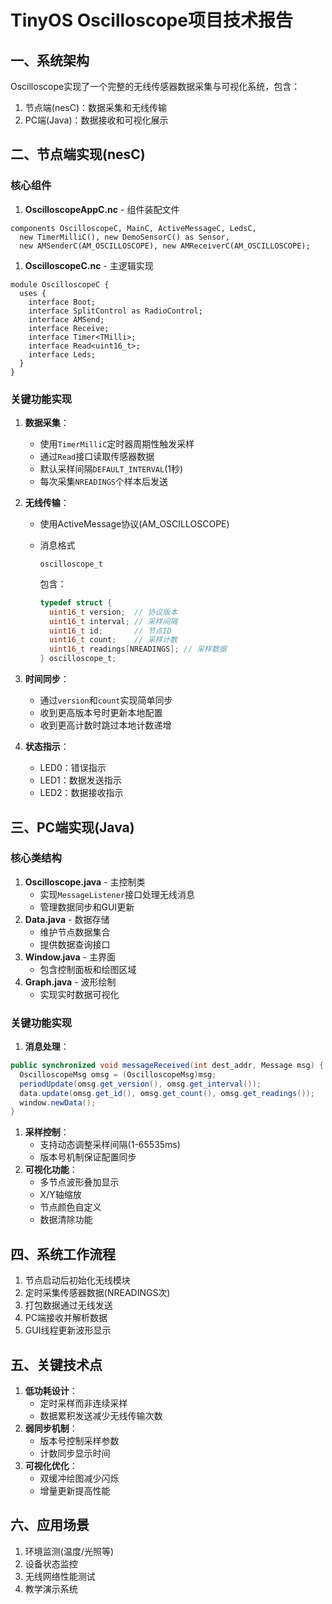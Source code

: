 # TinyOS Oscilloscope项目技术报告

## 一、系统架构

Oscilloscope实现了一个完整的无线传感器数据采集与可视化系统，包含：

1. 节点端(nesC)：数据采集和无线传输
2. PC端(Java)：数据接收和可视化展示

## 二、节点端实现(nesC)

### 核心组件

1. **OscilloscopeAppC.nc** - 组件装配文件

```nesc
components OscilloscopeC, MainC, ActiveMessageC, LedsC,
  new TimerMilliC(), new DemoSensorC() as Sensor,
  new AMSenderC(AM_OSCILLOSCOPE), new AMReceiverC(AM_OSCILLOSCOPE);
```

1. **OscilloscopeC.nc** - 主逻辑实现

```nesc
module OscilloscopeC {
  uses {
    interface Boot;
    interface SplitControl as RadioControl;
    interface AMSend;
    interface Receive;
    interface Timer<TMilli>;
    interface Read<uint16_t>;
    interface Leds;
  }
}
```

### 关键功能实现

1. **数据采集**：

   - 使用`TimerMilliC`定时器周期性触发采样
   - 通过`Read`接口读取传感器数据
   - 默认采样间隔`DEFAULT_INTERVAL`(1秒)
   - 每次采集`NREADINGS`个样本后发送

2. **无线传输**：

   - 使用ActiveMessage协议(AM_OSCILLOSCOPE)

   - 消息格式

     ```
     oscilloscope_t
     ```

     包含：

     ```c
     typedef struct {
       uint16_t version;  // 协议版本
       uint16_t interval; // 采样间隔
       uint16_t id;       // 节点ID
       uint16_t count;    // 采样计数
       uint16_t readings[NREADINGS]; // 采样数据
     } oscilloscope_t;
     ```

3. **时间同步**：

   - 通过`version`和`count`实现简单同步
   - 收到更高版本号时更新本地配置
   - 收到更高计数时跳过本地计数递增

4. **状态指示**：

   - LED0：错误指示
   - LED1：数据发送指示
   - LED2：数据接收指示

## 三、PC端实现(Java)

### 核心类结构

1. **Oscilloscope.java** - 主控制类
   - 实现`MessageListener`接口处理无线消息
   - 管理数据同步和GUI更新
2. **Data.java** - 数据存储
   - 维护节点数据集合
   - 提供数据查询接口
3. **Window.java** - 主界面
   - 包含控制面板和绘图区域
4. **Graph.java** - 波形绘制
   - 实现实时数据可视化

### 关键功能实现

1. **消息处理**：

```java
public synchronized void messageReceived(int dest_addr, Message msg) {
  OscilloscopeMsg omsg = (OscilloscopeMsg)msg;
  periodUpdate(omsg.get_version(), omsg.get_interval());
  data.update(omsg.get_id(), omsg.get_count(), omsg.get_readings());
  window.newData();
}
```

1. **采样控制**：
   - 支持动态调整采样间隔(1-65535ms)
   - 版本号机制保证配置同步
2. **可视化功能**：
   - 多节点波形叠加显示
   - X/Y轴缩放
   - 节点颜色自定义
   - 数据清除功能

## 四、系统工作流程

1. 节点启动后初始化无线模块
2. 定时采集传感器数据(NREADINGS次)
3. 打包数据通过无线发送
4. PC端接收并解析数据
5. GUI线程更新波形显示

## 五、关键技术点

1. **低功耗设计**：
   - 定时采样而非连续采样
   - 数据累积发送减少无线传输次数
2. **弱同步机制**：
   - 版本号控制采样参数
   - 计数同步显示时间
3. **可视化优化**：
   - 双缓冲绘图减少闪烁
   - 增量更新提高性能

## 六、应用场景

1. 环境监测(温度/光照等)
2. 设备状态监控
3. 无线网络性能测试
4. 教学演示系统